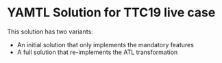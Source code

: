 # YAMTL Solution for TTC19 live case 

This solution has two variants:
* An initial solution that only implements the mandatory features
* A full solution that re-implements the ATL transformation 
